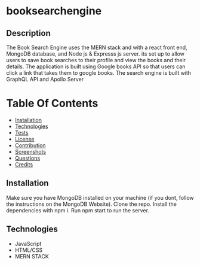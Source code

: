 # booksearchengine

## Description

The Book Search Engine uses the MERN stack and with a react front end, MongoDB database, and Node js & Expresss js server. its set up to allow users to save book searches to their profile and view the books and their details. The application is built using Google books API so that users can click a link that takes them to google books. The search engine is built with GraphQL API and Apollo Server


# Table Of Contents

- [Installation](#installation)
- [Technologies](#technologies)
- [Tests](#tests)
- [License](#license)
- [Contribution](#contribution)
- [Screenshots](#screenshots)
- [Questions](#questions)
- [Credits](#credits)

## Installation

Make sure you have MongoDB installed on your machine (if you dont, follow the instructions on the MongoDB Website). Clone the repo. Install the dependencies with npm i. Run npm start to run the server.

## Technologies

- JavaScript
- HTML/CSS
- MERN STACK
